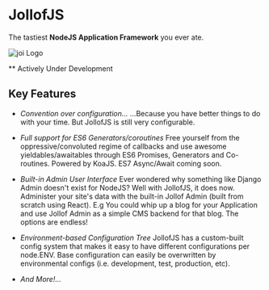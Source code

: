 # JollofJS

The tastiest **NodeJS Application Framework** you ever ate.

![joi Logo](https://raw.github.com/iyobo/jollofjs/master/images/jollof.png)

** Actively Under Development


## Key Features

- *Convention over configuration...*
...Because you have better things to do with your time. But JollofJS is still very configurable.

- *Full support for ES6 Generators/coroutines* 
Free yourself from the oppressive/convoluted regime of callbacks and use awesome yieldables/awaitables through ES6 Promises, Generators and Co-routines. Powered by KoaJS. ES7 Async/Await coming soon.


- *Built-in Admin User Interface*
Ever wondered why something like Django Admin doesn't exist for NodeJS? Well with JollofJS, it does now.
Administer your site's data with the built-in Jollof Admin (built from scratch using React).
E.g You could whip up a blog for your Application and use Jollof Admin as a simple CMS backend for that blog.
The options are endless!

- *Environment-based Configuration Tree*
JollofJS has a custom-built config system that makes it easy to have different configurations per node.ENV.
Base configuration can easily be overwritten by environmental configs (i.e. development, test, production, etc).

- *And More!...*